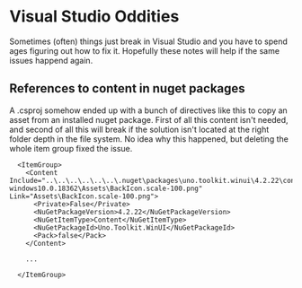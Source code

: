 # Visual Studio Oddities

Sometimes (often) things just break in Visual Studio and you have to spend ages figuring out how to fix it.
Hopefully these notes will help if the same issues happend again.

## References to content in nuget packages

A .csproj somehow ended up with a bunch of directives like this to copy an asset from an installed nuget package.
First of all this content isn't needed, and second of all this will break if the solution isn't located at the right
folder depth in the file system. No idea why this happened, but deleting the whole item group fixed the issue.

```
  <ItemGroup>
    <Content Include="..\..\..\..\..\..\.nuget\packages\uno.toolkit.winui\4.2.22\contentFiles\any\net6.0-windows10.0.18362\Assets\BackIcon.scale-100.png" Link="Assets\BackIcon.scale-100.png">
      <Private>False</Private>
      <NuGetPackageVersion>4.2.22</NuGetPackageVersion>
      <NuGetItemType>Content</NuGetItemType>
      <NuGetPackageId>Uno.Toolkit.WinUI</NuGetPackageId>
      <Pack>false</Pack>
    </Content>

    ...

  </ItemGroup>
```